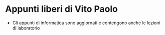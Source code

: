 # Appunti liberi di Vito Paolo
* Gli appunti di informatica sono aggiornati e contengono anche le lezioni di laboratorio
